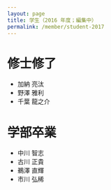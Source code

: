 ```yaml
---
layout: page
title: 学生（2016 年度；編集中）
permalink: /member/student-2017
---
```


# 修士修了
- 加納 亮汰
- 野澤 雅利
- 千葉 龍之介

# 学部卒業
- 中川 智志
- 古川 正貴
- 鵜澤 直輝
- 市川 弘稀
